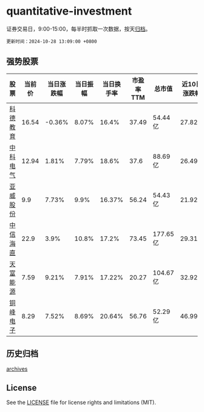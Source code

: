 # quantitative-investment

证券交易日，9:00-15:00，每半时抓取一次数据，按天[归档](archives)。

`更新时间：2024-10-28 13:09:00 +0800`

## 强势股票

|股票|当前价|当日涨跌幅|当日振幅|当日换手率|市盈率TTM|总市值|近10日涨跌幅|
|----|----|----|----|----|----|----|----|
|[科德教育](https://xueqiu.com/S/SZ300192)|16.54|-0.36%|8.07%|16.4%|37.49|54.44亿|27.82%|
|[中科电气](https://xueqiu.com/S/SZ300035)|12.94|1.81%|7.79%|18.6%|37.6|88.69亿|26.49%|
|[亚威股份](https://xueqiu.com/S/SZ002559)|9.9|7.73%|9.9%|16.37%|56.24|54.43亿|21.92%|
|[中信海直](https://xueqiu.com/S/SZ000099)|22.9|3.9%|10.8%|17.2%|73.45|177.65亿|29.31%|
|[天富能源](https://xueqiu.com/S/SH600509)|7.59|9.21%|7.91%|17.22%|20.27|104.67亿|32.92%|
|[铜峰电子](https://xueqiu.com/S/SH600237)|8.29|7.52%|8.69%|20.64%|56.76|52.29亿|46.99%|

## 历史归档

[archives](archives)

## License

See the [LICENSE](LICENSE) file for license rights and limitations (MIT).